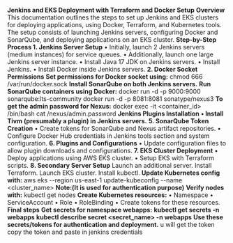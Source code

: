 **Jenkins and EKS Deployment with Terraform and Docker Setup**
**Overview**
This documentation outlines the steps to set up Jenkins and EKS clusters for deploying applications, using Docker, Terraform, and Kubernetes tools. The setup consists of launching Jenkins servers, configuring Docker and SonarQube, and deploying applications on an EKS cluster.
****Step-by-Step Process**
**1. Jenkins Server Setup****
•	Initially, launch 2 Jenkins servers (medium instances) for service queues.
•	Additionally, launch one large Jenkins server instance.
•	Install Java 17 JDK on Jenkins servers.
•	Install Jenkins.
•	Install Docker inside Jenkins servers.
**2. Docker Socket Permissions**
**Set permissions for Docker socket using:**
chmod 666 /var/run/docker.sock
**Install SonarQube on both Jenkins servers.**
**Run SonarQube containers using Docker:**
docker run -d -p 9000:9000 sonarqube:lts-community
docker run -d -p 8081:8081 sonatype/nexus3
**To get the admin password for Nexus:**
docker exec -it <container_id> /bin/bash
cat /nexus/admin.password
**Jenkins Plugins Installation**
**•	Install Tivm (presumably a plugin) in Jenkins servers.**
**5. SonarQube Token Creation**
•	Create tokens for SonarQube and Nexus artifact repositories.
•	Configure Docker Hub credentials in Jenkins tools section and system configuration.
**6. Plugins and Configurations**
•	Update configuration files to allow plugin downloads and configurations.
**7. EKS Cluster Deployment**
•	Deploy applications using AWS EKS cluster.
•	Setup EKS with Terraform scripts.
**8. Secondary Server Setup**
Launch an additional server.
Install Terraform.
Launch EKS cluster.
Install kubectl.
**Update Kubernetes config with:**
aws eks --region us-east-1 update-kubeconfig --name <cluster_name>
**Note:(It is used for authentication purpose)**
**Verify nodes with:**
kubectl get nodes
**Create Kubernetes resources:**
•	Namespace
•	ServiceAccount
•	Role
•	RoleBinding
• ⁠Create tokens for these resources.
**Final steps**
**Get secrets for namespace webapps:**
**kubectl get secrets -n webapps**
**kubectl describe secret <secret_name> -n webapps**
**Use these secrets/tokens for authentication and deployment.**
u will get the token copy the token and paste in jenkins credentials
